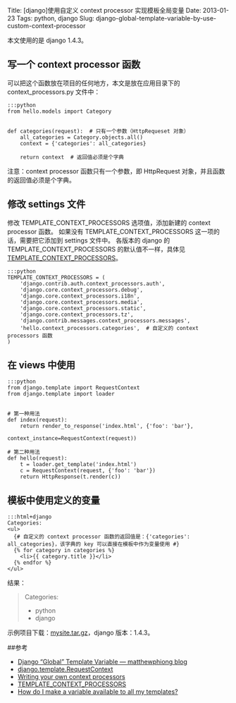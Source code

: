 Title: [django]使用自定义 context processor 实现模板全局变量
Date: 2013-01-23
Tags: python, django
Slug: django-global-template-variable-by-use-custom-context-processor


本文使用的是 django 1.4.3。


## 写一个 context processor 函数

可以把这个函数放在项目的任何地方，本文是放在应用目录下的 context\_processors.py 文件中：

    :::python
    from hello.models import Category


    def categories(request):  # 只有一个参数（HttpRequeset 对象）
        all_categories = Category.objects.all()
        context = {'categories': all_categories}

        return context  # 返回值必须是个字典

注意：context processor 函数只有一个参数，即 HttpRequest 对象，并且函数的返回值必须是个字典。

## 修改 settings 文件

修改 TEMPLATE\_CONTEXT\_PROCESSORS 选项值，添加新建的 context processor 函数。
如果没有 TEMPLATE\_CONTEXT\_PROCESSORS 这一项的话，需要把它添加到 settings 文件中。
各版本的 django 的 TEMPLATE\_CONTEXT\_PROCESSORS 的默认值不一样，具体见 [TEMPLATE\_CONTEXT\_PROCESSORS](https://docs.djangoproject.com/en/1.4/ref/settings/#template-context-processors)。

    :::python
    TEMPLATE_CONTEXT_PROCESSORS = (
        'django.contrib.auth.context_processors.auth',
        'django.core.context_processors.debug',
        'django.core.context_processors.i18n',
        'django.core.context_processors.media',
        'django.core.context_processors.static',
        'django.core.context_processors.tz',
        'django.contrib.messages.context_processors.messages',
        'hello.context_processors.categories',  # 自定义的 context processors 函数
    )

## 在 views 中使用

    :::python
    from django.template import RequestContext
    from django.template import loader


    # 第一种用法
    def index(request):
        return render_to_response('index.html', {'foo': 'bar'},
                                  context_instance=RequestContext(request))

    # 第二种用法
    def hello(request):
        t = loader.get_template('index.html')
        c = RequestContext(request, {'foo': 'bar'})
        return HttpResponse(t.render(c))

## 模板中使用定义的变量

    :::html+django
    Categories:
    <ul>
      {# 自定义的 context processor 函数的返回值是：{'categories': all_categories}，该字典的 key 可以直接在模板中作为变量使用 #}
      {% for category in categories %}
        <li>{{ category.title }}</li>
      {% endfor %}
    </ul>

结果：

> Categories:
>
>    * python
>    * django

示例项目下载：[mysite.tar.gz](/static/downloads/2013.01.23.mysite.tar.gz)，django 版本：1.4.3。


##参考

* [Django “Global” Template Variable — matthewphiong blog](http://matthewphiong.com/django-global-template-variable)
* [django.template.RequestContext](https://docs.djangoproject.com/en/dev/ref/templates/api/#django.template.RequestContext)
* [Writing your own context processors](https://docs.djangoproject.com/en/dev/ref/templates/api/#writing-your-own-context-processors)
* [TEMPLATE\_CONTEXT\_PROCESSORS](https://docs.djangoproject.com/en/1.4/ref/settings/#template-context-processors)
* [How do I make a variable available to all my templates?](https://docs.djangoproject.com/en/dev/faq/usage/#how-do-i-make-a-variable-available-to-all-my-templates)

